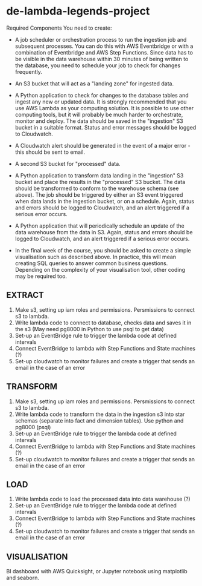# de-lambda-legends-project
Required Components
You need to create:

- A job scheduler or orchestration process to run the ingestion job and subsequent processes. You can do this with AWS Eventbridge or with a combination of Eventbridge and AWS Step Functions. Since data has to be visible in the data warehouse within 30 minutes of being written to the database, you need to schedule your job to check for changes frequently.
  
- An S3 bucket that will act as a "landing zone" for ingested data.
  
- A Python application to check for changes to the database tables and ingest any new or updated data. It is strongly recommended that you use AWS Lambda as your computing solution. It is possible to use other computing tools, but it will probably be much harder to orchestrate, monitor and deploy. The data should be saved in the "ingestion" S3 bucket in a suitable format. Status and error messages should be logged to Cloudwatch.
  
- A Cloudwatch alert should be generated in the event of a major error - this should be sent to email.
  
- A second S3 bucket for "processed" data.
  
- A Python application to transform data landing in the "ingestion" S3 bucket and place the results in the "processed" S3 bucket. The data should be transformed to conform to the warehouse schema (see above). The job should be triggered by either an S3 event triggered when data lands in the ingestion bucket, or on a schedule. Again, status and errors should be logged to Cloudwatch, and an alert triggered if a serious error occurs.
  
- A Python application that will periodically schedule an update of the data warehouse from the data in S3. Again, status and errors should be logged to Cloudwatch, and an alert triggered if a serious error occurs.
  
- In the final week of the course, you should be asked to create a simple visualisation such as described above. In practice, this will mean creating SQL queries to answer common business questions. Depending on the complexity of your visualisation tool, other coding may be required too.


## EXTRACT

1. Make s3, setting up iam roles and permissions. Persmissions to connect s3 to lambda.
2. Write lambda code to connect to database, checks data and saves it in the s3 (May need pg8000 in Python to use psql to get data)
3. Set-up an EventBridge rule to trigger the lambda code at defined intervals
4. Connect EventBridge to lambda with Step Functions and State machines (?)
5. Set-up cloudwatch to monitor failures and create a trigger that sends an email in the case of an error

## TRANSFORM

1. Make s3, setting up iam roles and permissions. Persmissions to connect s3 to lambda.
2. Write lambda code to transform the data in the ingestion s3 into star schemas (separate into fact and dimension tables). Use python and pg8000 (psql)
3. Set-up an EventBridge rule to trigger the lambda code at defined intervals
4. Connect EventBridge to lambda with Step Functions and State machines (?)
5. Set-up cloudwatch to monitor failures and create a trigger that sends an email in the case of an error

## LOAD

1. Write lambda code to load the processed data into data warehouse (?)
2. Set-up an EventBridge rule to trigger the lambda code at defined intervals
3. Connect EventBridge to lambda with Step Functions and State machines (?)
4. Set-up cloudwatch to monitor failures and create a trigger that sends an email in the case of an error

## VISUALISATION
BI dashboard with AWS Quicksight, or Jupyter notebook using matplotlib and seaborn.
